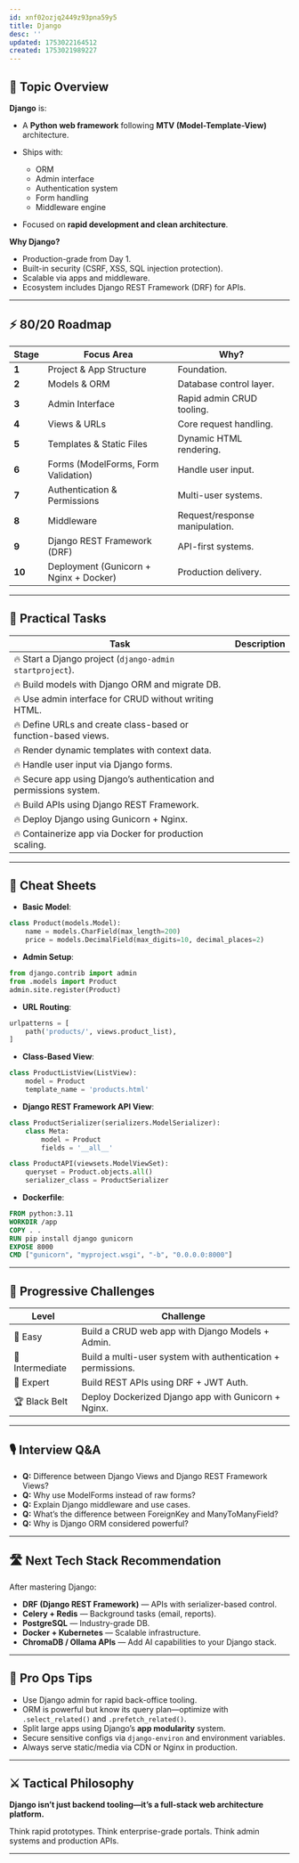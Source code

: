 ```yaml
---
id: xnf02ozjq2449z93pna59y5
title: Django
desc: ''
updated: 1753022164512
created: 1753021989227
---
```


## 📌 Topic Overview

**Django** is:

* A **Python web framework** following **MTV (Model-Template-View)** architecture.
* Ships with:

  * ORM
  * Admin interface
  * Authentication system
  * Form handling
  * Middleware engine
* Focused on **rapid development and clean architecture**.

**Why Django?**

* Production-grade from Day 1.
* Built-in security (CSRF, XSS, SQL injection protection).
* Scalable via apps and middleware.
* Ecosystem includes Django REST Framework (DRF) for APIs.

---

## ⚡ 80/20 Roadmap

| Stage  | Focus Area                             | Why?                           |
| ------ | -------------------------------------- | ------------------------------ |
| **1**  | Project & App Structure                | Foundation.                    |
| **2**  | Models & ORM                           | Database control layer.        |
| **3**  | Admin Interface                        | Rapid admin CRUD tooling.      |
| **4**  | Views & URLs                           | Core request handling.         |
| **5**  | Templates & Static Files               | Dynamic HTML rendering.        |
| **6**  | Forms (ModelForms, Form Validation)    | Handle user input.             |
| **7**  | Authentication & Permissions           | Multi-user systems.            |
| **8**  | Middleware                             | Request/response manipulation. |
| **9**  | Django REST Framework (DRF)            | API-first systems.             |
| **10** | Deployment (Gunicorn + Nginx + Docker) | Production delivery.           |

---

## 🚀 Practical Tasks

| Task                                                                | Description |
| ------------------------------------------------------------------- | ----------- |
| 🔥 Start a Django project (`django-admin startproject`).            |             |
| 🔥 Build models with Django ORM and migrate DB.                     |             |
| 🔥 Use admin interface for CRUD without writing HTML.               |             |
| 🔥 Define URLs and create class-based or function-based views.      |             |
| 🔥 Render dynamic templates with context data.                      |             |
| 🔥 Handle user input via Django forms.                              |             |
| 🔥 Secure app using Django’s authentication and permissions system. |             |
| 🔥 Build APIs using Django REST Framework.                          |             |
| 🔥 Deploy Django using Gunicorn + Nginx.                            |             |
| 🔥 Containerize app via Docker for production scaling.              |             |

---

## 🧾 Cheat Sheets

* **Basic Model**:

```python
class Product(models.Model):
    name = models.CharField(max_length=200)
    price = models.DecimalField(max_digits=10, decimal_places=2)
```

* **Admin Setup**:

```python
from django.contrib import admin
from .models import Product
admin.site.register(Product)
```

* **URL Routing**:

```python
urlpatterns = [
    path('products/', views.product_list),
]
```

* **Class-Based View**:

```python
class ProductListView(ListView):
    model = Product
    template_name = 'products.html'
```

* **Django REST Framework API View**:

```python
class ProductSerializer(serializers.ModelSerializer):
    class Meta:
        model = Product
        fields = '__all__'

class ProductAPI(viewsets.ModelViewSet):
    queryset = Product.objects.all()
    serializer_class = ProductSerializer
```

* **Dockerfile**:

```Dockerfile
FROM python:3.11
WORKDIR /app
COPY . .
RUN pip install django gunicorn
EXPOSE 8000
CMD ["gunicorn", "myproject.wsgi", "-b", "0.0.0.0:8000"]
```

---

## 🎯 Progressive Challenges

| Level           | Challenge                                                    |
| --------------- | ------------------------------------------------------------ |
| 🥉 Easy         | Build a CRUD web app with Django Models + Admin.             |
| 🥈 Intermediate | Build a multi-user system with authentication + permissions. |
| 🥇 Expert       | Build REST APIs using DRF + JWT Auth.                        |
| 🏆 Black Belt   | Deploy Dockerized Django app with Gunicorn + Nginx.          |

---

## 🎙️ Interview Q\&A

* **Q:** Difference between Django Views and Django REST Framework Views?
* **Q:** Why use ModelForms instead of raw forms?
* **Q:** Explain Django middleware and use cases.
* **Q:** What’s the difference between ForeignKey and ManyToManyField?
* **Q:** Why is Django ORM considered powerful?

---

## 🛣️ Next Tech Stack Recommendation

After mastering Django:

* **DRF (Django REST Framework)** — APIs with serializer-based control.
* **Celery + Redis** — Background tasks (email, reports).
* **PostgreSQL** — Industry-grade DB.
* **Docker + Kubernetes** — Scalable infrastructure.
* **ChromaDB / Ollama APIs** — Add AI capabilities to your Django stack.

---

## 🎩 Pro Ops Tips

* Use Django admin for rapid back-office tooling.
* ORM is powerful but know its query plan—optimize with `.select_related()` and `.prefetch_related()`.
* Split large apps using Django’s **app modularity** system.
* Secure sensitive configs via `django-environ` and environment variables.
* Always serve static/media via CDN or Nginx in production.

---

## ⚔️ Tactical Philosophy

**Django isn’t just backend tooling—it’s a full-stack web architecture platform.**

Think rapid prototypes. Think enterprise-grade portals. Think admin systems and production APIs.

---
